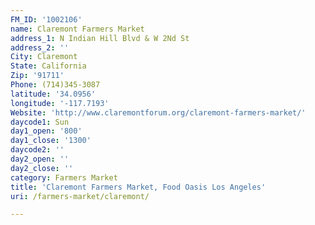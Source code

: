 ```yaml
---
FM_ID: '1002106'
name: Claremont Farmers Market
address_1: N Indian Hill Blvd & W 2Nd St
address_2: ''
City: Claremont
State: California
Zip: '91711'
Phone: (714)345-3087
latitude: '34.0956'
longitude: '-117.7193'
Website: 'http://www.claremontforum.org/claremont-farmers-market/'
daycode1: Sun
day1_open: '800'
day1_close: '1300'
daycode2: ''
day2_open: ''
day2_close: ''
category: Farmers Market
title: 'Claremont Farmers Market, Food Oasis Los Angeles'
uri: /farmers-market/claremont/

---
```

